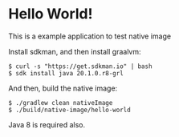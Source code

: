 # Hello World!

This is a example application to test native image

Install sdkman, and then install graalvm:

```shell
$ curl -s "https://get.sdkman.io" | bash
$ sdk install java 20.1.0.r8-grl
```

And then, build the native image:

```shell
$ ./gradlew clean nativeImage
$ ./build/native-image/hello-world
```

Java 8 is required also.